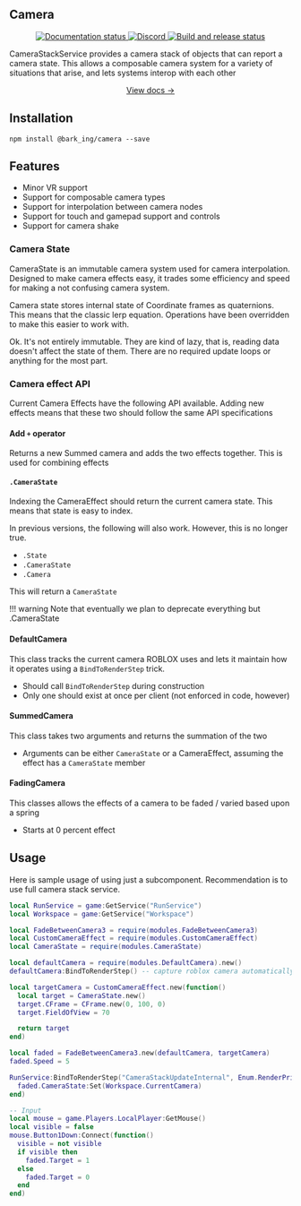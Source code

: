 ## Camera
<div align="center">
  <a href="http://quenty.github.io/NevermoreEngine/">
    <img src="https://github.com/Quenty/NevermoreEngine/actions/workflows/docs.yml/badge.svg" alt="Documentation status" />
  </a>
  <a href="https://discord.gg/mhtGUS8">
    <img src="https://img.shields.io/discord/385151591524597761?color=5865F2&label=discord&logo=discord&logoColor=white" alt="Discord" />
  </a>
  <a href="https://github.com/Quenty/NevermoreEngine/actions">
    <img src="https://github.com/Quenty/NevermoreEngine/actions/workflows/build.yml/badge.svg" alt="Build and release status" />
  </a>
</div>

CameraStackService provides a camera stack of objects that can report a camera state. This allows a composable camera system for a variety of situations that arise, and lets systems interop with each other

<div align="center"><a href="https://quenty.github.io/NevermoreEngine/api/CameraStackService">View docs →</a></div>

## Installation
```
npm install @bark_ing/camera --save
```

## Features

* Minor VR support
* Support for composable camera types
* Support for interpolation between camera nodes
* Support for touch and gamepad support and controls
* Support for camera shake

### Camera State
CameraState is an immutable camera system used for camera interpolation. Designed to make camera effects easy, it trades some efficiency and speed for making a not confusing camera system.

Camera state stores internal state of Coordinate frames as quaternions. This means that the classic lerp equation. Operations have been overridden to make this easier to work with.

Ok. It's not entirely immutable. They are kind of lazy, that is, reading data doesn't affect the state of them. There are no
required update loops or anything for the most part.

### Camera effect API
Current Camera Effects have the following API available. Adding new effects means that these two should follow the same API specifications

#### Add `+` operator
Returns a new Summed camera and adds the two effects together. This is used for combining effects

#### `.CameraState`
Indexing the CameraEffect should return the current camera state. This means that state is easy to index.

In previous versions, the following will also work. However, this is no longer true.

* `.State`
* `.CameraState`
* `.Camera`

This will return a `CameraState`

!!! warning
	Note that eventually we plan to deprecate everything but .CameraState

#### DefaultCamera
This class tracks the current camera ROBLOX uses and lets it maintain how it operates using a `BindToRenderStep` trick.

* Should call `BindToRenderStep` during construction
* Only one should exist at once per client (not enforced in code, however)

#### SummedCamera
This class takes two arguments and returns the summation of the two

* Arguments can be either `CameraState` or a CameraEffect, assuming the effect has a `CameraState` member

#### FadingCamera
This classes allows the effects of a camera to be faded / varied based upon a spring

* Starts at 0 percent effect

## Usage
Here is sample usage of using just a subcomponent. Recommendation is to use full camera stack service.

```lua
local RunService = game:GetService("RunService")
local Workspace = game:GetService("Workspace")

local FadeBetweenCamera3 = require(modules.FadeBetweenCamera3)
local CustomCameraEffect = require(modules.CustomCameraEffect)
local CameraState = require(modules.CameraState)

local defaultCamera = require(modules.DefaultCamera).new()
defaultCamera:BindToRenderStep() -- capture roblox camera automatically

local targetCamera = CustomCameraEffect.new(function()
  local target = CameraState.new()
  target.CFrame = CFrame.new(0, 100, 0)
  target.FieldOfView = 70

  return target
end)

local faded = FadeBetweenCamera3.new(defaultCamera, targetCamera)
faded.Speed = 5

RunService:BindToRenderStep("CameraStackUpdateInternal", Enum.RenderPriority.Camera.Value + 75, function()
  faded.CameraState:Set(Workspace.CurrentCamera)
end)

-- Input
local mouse = game.Players.LocalPlayer:GetMouse()
local visible = false
mouse.Button1Down:Connect(function()
  visible = not visible
  if visible then
    faded.Target = 1
  else
    faded.Target = 0
  end
end)

```
